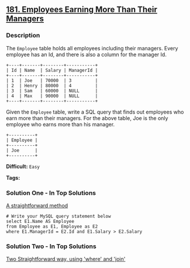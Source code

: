 ## [181. Employees Earning More Than Their Managers](https://leetcode.com/problems/employees-earning-more-than-their-managers/description/)

### Description

The `Employee` table holds all employees including their managers. Every employee has an Id, and there is also a column for the manager Id.

```
+----+-------+--------+-----------+
| Id | Name  | Salary | ManagerId |
+----+-------+--------+-----------+
| 1  | Joe   | 70000  | 3         |
| 2  | Henry | 80000  | 4         |
| 3  | Sam   | 60000  | NULL      |
| 4  | Max   | 90000  | NULL      |
+----+-------+--------+-----------+

```

Given the `Employee` table, write a SQL query that finds out employees who earn more than their managers. For the above table, Joe is the only employee who earns more than his manager.

```
+----------+
| Employee |
+----------+
| Joe      |
+----------+
```

**Difficult:** `Easy`

**Tags:**

### Solution One - In Top Solutions

[A straightforward method](https://discuss.leetcode.com/topic/7420/a-straightforward-method)

```mysql
# Write your MySQL query statement below
select E1.Name AS Employee
from Employee as E1, Employee as E2
where E1.ManagerId = E2.Id and E1.Salary > E2.Salary
```

### Solution Two - In Top Solutions

[Two Straightforward way, using 'where' and 'join'](https://discuss.leetcode.com/topic/38081/two-straightforward-way-using-where-and-join)
